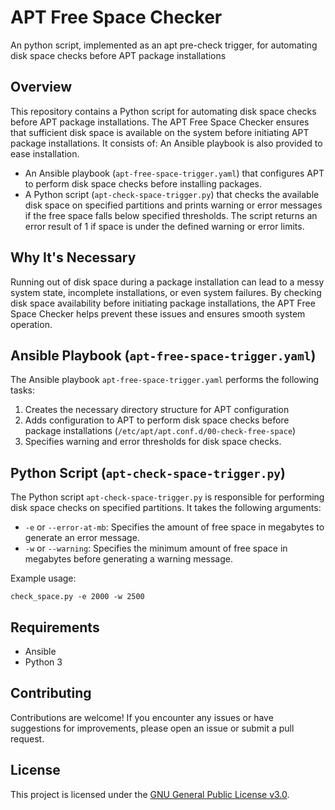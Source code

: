 # APT Free Space Checker
An python script, implemented as an apt pre-check trigger, for automating disk space checks before APT package installations

## Overview
This repository contains a Python script for automating disk space checks before APT package installations. 
The APT Free Space Checker ensures that sufficient disk space is available on the system before initiating APT package installations. It consists of:
An Ansible playbook is also provided to ease installation.

- An Ansible playbook (`apt-free-space-trigger.yaml`) that configures APT to perform disk space checks before installing packages.
- A Python script (`apt-check-space-trigger.py`) that checks the available disk space on specified partitions and prints warning or error messages if the free space falls below specified thresholds. The script returns an error result of 1 if space is under the defined warning or error limits.

## Why It's Necessary

Running out of disk space during a package installation can lead to a messy system state, incomplete installations, or even system failures. By checking disk space availability before initiating package installations, the APT Free Space Checker helps prevent these issues and ensures smooth system operation.

## Ansible Playbook (`apt-free-space-trigger.yaml`)

The Ansible playbook `apt-free-space-trigger.yaml` performs the following tasks:

1. Creates the necessary directory structure for APT configuration
2. Adds configuration to APT to perform disk space checks before package installations (`/etc/apt/apt.conf.d/00-check-free-space`)
3. Specifies warning and error thresholds for disk space checks.

## Python Script (`apt-check-space-trigger.py`)

The Python script `apt-check-space-trigger.py` is responsible for performing disk space checks on specified partitions. It takes the following arguments:

- `-e` or `--error-at-mb`: Specifies the amount of free space in megabytes to generate an error message.
- `-w` or `--warning`: Specifies the minimum amount of free space in megabytes before generating a warning message.

Example usage:

```
check_space.py -e 2000 -w 2500
```

## Requirements

- Ansible
- Python 3

## Contributing

Contributions are welcome! If you encounter any issues or have suggestions for improvements, please open an issue or submit a pull request.

## License

This project is licensed under the [GNU General Public License v3.0](LICENSE).
